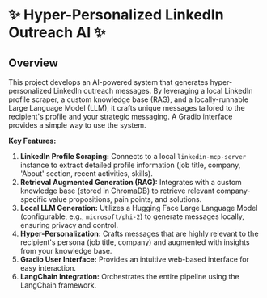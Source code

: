 # ✨ Hyper-Personalized LinkedIn Outreach AI ✨

## Overview

This project develops an AI-powered system that generates hyper-personalized LinkedIn outreach messages. By leveraging a local LinkedIn profile scraper, a custom knowledge base (RAG), and a locally-runnable Large Language Model (LLM), it crafts unique messages tailored to the recipient's profile and your strategic messaging. A Gradio interface provides a simple way to use the system.

**Key Features:**

1.  **LinkedIn Profile Scraping:** Connects to a local `linkedin-mcp-server` instance to extract detailed profile information (job title, company, 'About' section, recent activities, skills).
2.  **Retrieval Augmented Generation (RAG):** Integrates with a custom knowledge base (stored in ChromaDB) to retrieve relevant company-specific value propositions, pain points, and solutions.
3.  **Local LLM Generation:** Utilizes a Hugging Face Large Language Model (configurable, e.g., `microsoft/phi-2`) to generate messages locally, ensuring privacy and control.
4.  **Hyper-Personalization:** Crafts messages that are highly relevant to the recipient's persona (job title, company) and augmented with insights from your knowledge base.
5.  **Gradio User Interface:** Provides an intuitive web-based interface for easy interaction.
6.  **LangChain Integration:** Orchestrates the entire pipeline using the LangChain framework.